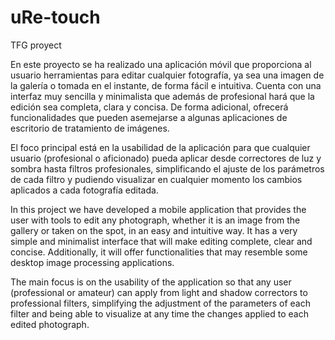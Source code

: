 # uRe-touch
TFG proyect

En este proyecto se ha realizado una aplicación móvil que proporciona al usuario herramientas para editar cualquier fotografía, ya sea una imagen de la galería o tomada en el 
instante, de forma fácil e intuitiva. Cuenta con una interfaz muy sencilla y minimalista que además de profesional hará que la edición sea completa, clara y concisa. De forma adicional, 
ofrecerá funcionalidades que pueden asemejarse a algunas aplicaciones de escritorio de 
tratamiento de imágenes. 

El foco principal está en la usabilidad de la aplicación para que cualquier usuario (profesional o aficionado) pueda aplicar desde correctores de luz y sombra hasta filtros profesionales, 
simplificando el ajuste de los parámetros de cada filtro y pudiendo visualizar en cualquier momento los cambios aplicados a cada fotografía editada. 


In this project we have developed a mobile application that provides the user with tools to edit any photograph, whether it is an image from the gallery or taken on the spot, in an easy 
and intuitive way. It has a very simple and minimalist interface that will make editing complete, clear and concise. Additionally, it will offer functionalities that may resemble some 
desktop image processing applications.

The main focus is on the usability of the application so that any user (professional or amateur) can apply from light and shadow correctors to professional filters, simplifying the adjustment 
of the parameters of each filter and being able to visualize at any time the changes applied to each edited photograph.
